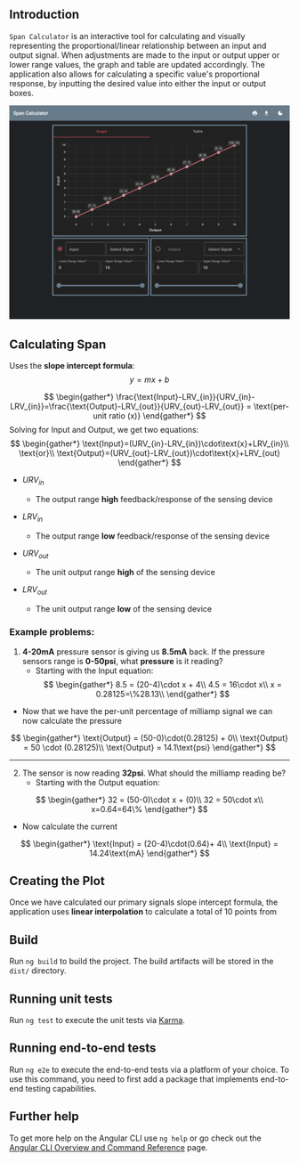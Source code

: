 ## Introduction

`Span Calculator` is an interactive tool for calculating and visually representing the proportional/linear relationship between an input and output signal. When adjustments are made to the input or output upper or lower range values, the graph and table are updated accordingly. The application also allows for calculating a specific value's proportional response, by inputting the desired value into either the input or output boxes.

<p align="center">
<img src="./images/applicationD.png"/>
</p>

## Calculating Span

Uses the **slope intercept formula**:
$$y=mx + b$$

$$
\begin{gather*}
\frac{\text{Input}-LRV_{in}}{URV_{in}-LRV_{in}}=\frac{\text{Output}-LRV_{out}}{URV_{out}-LRV_{out}} = \text{per-unit ratio (x)}
\end{gather*}
$$
Solving for $\text{Input}$ and $\text{Output}$, we get two equations:
$$
\begin{gather*}
\text{Input}=(URV_{in}-LRV_{in})\cdot\text{x}+LRV_{in}\\
\text{or}\\
\text{Output}=(URV_{out}-LRV_{out})\cdot\text{x}+LRV_{out}
\end{gather*}
$$
- $URV_{in}$
	- The output range **high** feedback/response of the sensing device 
- $LRV_{in}$
	- The output range **low** feedback/response of the sensing device 

- $URV_{out}$
	- The unit output range **high** of the sensing device 
- $LRV_{out}$
	- The unit output range **low** of the sensing device 
### Example problems:
1. **4-20mA** pressure sensor is giving us **8.5mA** back. If the pressure sensors range is **0-50psi**, what **pressure** is it reading?
	- Starting with the $\text{Input}$ equation:
$$
\begin{gather*}
8.5 = (20-4)\cdot x + 4\\
4.5 = 16\cdot x\\
x = 0.28125=\%28.13\\ 
\end{gather*}
$$

- Now that we have the per-unit percentage of milliamp signal we can now calculate the pressure

$$
\begin{gather*}
\text{Output} = (50-0)\cdot(0.28125) + 0\\
\text{Output} = 50 \cdot (0.28125)\\
\text{Output} = 14.1\text{psi}
\end{gather*}
$$
***

2. The sensor is now reading **32psi**. What should the milliamp reading be?
	- Starting with the $\text{Output}$ equation:

$$
\begin{gather*}
32 = (50-0)\cdot x + (0)\\
32 = 50\cdot x\\
x=0.64=64\%
\end{gather*}
$$

- Now calculate the current

$$
\begin{gather*}
\text{Input} = (20-4)\cdot(0.64)+ 4\\
\text{Input} = 14.24\text{mA}
\end{gather*}
$$

## Creating the Plot

Once we have calculated our primary signals slope intercept formula, the application uses **linear interpolation** to calculate a total of 10 points from 

## Build

Run `ng build` to build the project. The build artifacts will be stored in the `dist/` directory.

## Running unit tests

Run `ng test` to execute the unit tests via [Karma](https://karma-runner.github.io).

## Running end-to-end tests

Run `ng e2e` to execute the end-to-end tests via a platform of your choice. To use this command, you need to first add a package that implements end-to-end testing capabilities.

## Further help

To get more help on the Angular CLI use `ng help` or go check out the [Angular CLI Overview and Command Reference](https://angular.io/cli) page.
